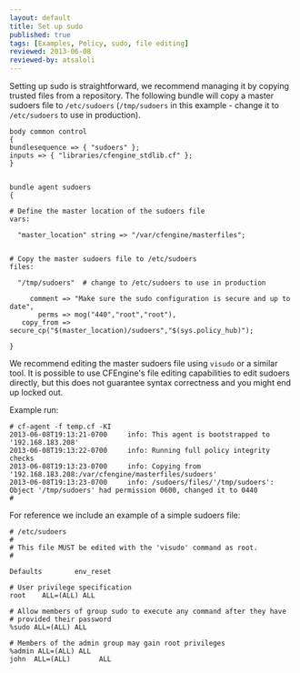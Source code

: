 ```yaml
---
layout: default
title: Set up sudo
published: true
tags: [Examples, Policy, sudo, file editing]
reviewed: 2013-06-08
reviewed-by: atsaloli
---
```


Setting up sudo is straightforward, we recommend managing it by copying trusted files from a repository. The following bundle will copy a master sudoers file to `/etc/sudoers` (`/tmp/sudoers` in this example - change it to `/etc/sudoers` to use in production).

```cf3
body common control
{
bundlesequence => { "sudoers" };
inputs => { "libraries/cfengine_stdlib.cf" };
}


bundle agent sudoers
{

# Define the master location of the sudoers file
vars:

  "master_location" string => "/var/cfengine/masterfiles";


# Copy the master sudoers file to /etc/sudoers
files:

  "/tmp/sudoers"  # change to /etc/sudoers to use in production

     comment => "Make sure the sudo configuration is secure and up to date",
       perms => mog("440","root","root"),
   copy_from => secure_cp("$(master_location)/sudoers","$(sys.policy_hub)");

}
```

We recommend editing the master sudoers file using `visudo` or a similar tool. It is possible to use CFEngine's file editing capabilities to edit sudoers directly, but this does not guarantee syntax correctness and you might end up locked out.

Example run:

```
# cf-agent -f temp.cf -KI
2013-06-08T19:13:21-0700     info: This agent is bootstrapped to '192.168.183.208'
2013-06-08T19:13:22-0700     info: Running full policy integrity checks
2013-06-08T19:13:23-0700     info: Copying from '192.168.183.208:/var/cfengine/masterfiles/sudoers'
2013-06-08T19:13:23-0700     info: /sudoers/files/'/tmp/sudoers': Object '/tmp/sudoers' had permission 0600, changed it to 0440
#
```

For reference we include an example of a simple sudoers file:

	# /etc/sudoers
	#
	# This file MUST be edited with the 'visudo' command as root.
	#

	Defaults        env_reset

	# User privilege specification
	root    ALL=(ALL) ALL

	# Allow members of group sudo to execute any command after they have
	# provided their password
	%sudo ALL=(ALL) ALL

	# Members of the admin group may gain root privileges
	%admin ALL=(ALL) ALL
	john  ALL=(ALL)       ALL
